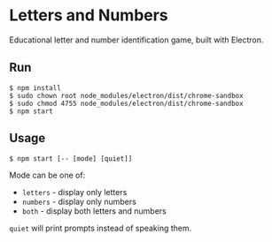 Letters and Numbers
===================

Educational letter and number identification game, built with Electron.

Run
---

    $ npm install
    $ sudo chown root node_modules/electron/dist/chrome-sandbox
    $ sudo chmod 4755 node_modules/electron/dist/chrome-sandbox
    $ npm start

Usage
-----

    $ npm start [-- [mode] [quiet]]

Mode can be one of:

  * `letters` - display only letters
  * `numbers` - display only numbers
  * `both` - display both letters and numbers

`quiet` will print prompts instead of speaking them.
